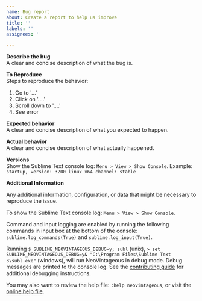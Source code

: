 ```yaml
---
name: Bug report
about: Create a report to help us improve
title: ''
labels: ''
assignees: ''

---
```


**Describe the bug**  
A clear and concise description of what the bug is.

**To Reproduce**  
Steps to reproduce the behavior:
1. Go to '...'
2. Click on '....'
3. Scroll down to '....'
4. See error

**Expected behavior**  
A clear and concise description of what you expected to happen.

**Actual behavior**  
A clear and concise description of what actually happened.

**Versions**  
Show the Sublime Text console log: `Menu > View > Show Console`. 
Example: `startup, version: 3200 linux x64 channel: stable`

**Additional Information**  

Any additional information, configuration, or data that might be necessary to reproduce the issue.

To show the Sublime Text console log: `Menu > View > Show Console`.

Command and input logging are enabled by running the following commands in input box at the bottom of the console: `sublime.log_commands(True)` and `sublime.log_input(True)`.

Running `$ SUBLIME_NEOVINTAGEOUS_DEBUG=y; subl` (unix), `> set SUBLIME_NEOVINTAGEOUS_DEBUG=y& "C:\Program Files\Sublime Text 3\subl.exe"` (windows), will run NeoVintageous in debug mode. Debug messages are printed to the console log. See the [contributing guide](https://github.com/NeoVintageous/NeoVintageous/blob/master/CONTRIBUTING.md) for additional debugging instructions.

You may also want to review the help file: `:help neovintageous`, or visit the [online help file](https://github.com/NeoVintageous/NeoVintageous/blob/master/res/doc/neovintageous.txt).
